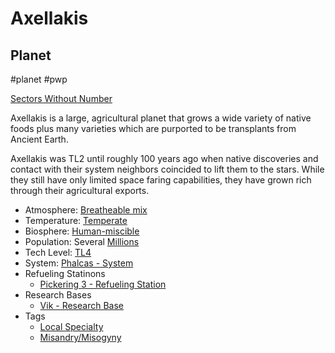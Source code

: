 # Axellakis
## Planet

#planet #pwp 

[Sectors Without Number](https://sectorswithoutnumber.com/sector/bfDcBzTtgpeyLUfwzjio/planet/BwzDzbzTBrzzdreFEHBk)

Axellakis is a large, agricultural planet that grows a wide variety of native foods plus many varieties which are purported to be transplants from Ancient Earth.

Axellakis was TL2 until roughly 100 years ago when native discoveries and contact with their system neighbors coincided to lift them to the stars. While they still have only limited space faring capabilities, they have grown rich through their agricultural exports.

- Atmosphere: [Breatheable mix](../../../Gaming/StarsWithoutNumber/Breatheable%20Mix.md)
- Temperature: [Temperate](../../../Gaming/StarsWithoutNumber/Temperate.md)
- Biosphere: [Human-miscible](../../../Gaming/StarsWithoutNumber/Human-Miscible.md)
- Population: Several [Millions](../../../Gaming/StarsWithoutNumber/Millions.md)
- Tech Level: [TL4](../../../Gaming/StarsWithoutNumber/TL4.md)
- System: [Phalcas - System](../../../Gaming/StarsWithoutNumber/PiratesWithoutPlunder/Phalcas%20-%20System.md)
- Refueling Statinons
   - [Pickering 3 - Refueling Station](../../../Gaming/StarsWithoutNumber/PiratesWithoutPlunder/Pickering%203%20-%20Refueling%20Station.md)
- Research Bases
	- [Vik - Research Base](../../../Gaming/StarsWithoutNumber/PiratesWithoutPlunder/Vik%20-%20Research%20Base.md)
- Tags
   - [Local Specialty](../../../Gaming/StarsWithoutNumber/Local%20Specialty.md)
   - [Misandry/Misogyny](../../../Gaming/StarsWithoutNumber/Misandry_Misogyny.md)


